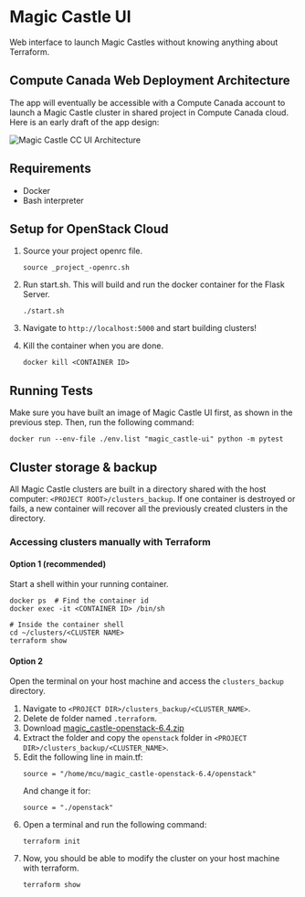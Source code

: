 # Magic Castle UI
Web interface to launch Magic Castles without knowing anything about Terraform.

## Compute Canada Web Deployment Architecture

The app will eventually be accessible with a Compute Canada account to launch a Magic Castle cluster in shared project in Compute Canada cloud. Here is an early draft of the app design:

![Magic Castle CC UI Architecture](https://docs.google.com/drawings/d/e/2PACX-1vRe4JZSPiKY7tW5xO3WpsWoA8h0XC6zAjiMBwbgn-UIY6PMBC_5X-gJj9AbmdRCoEU4OXORh04xexO5/pub?w=721&amp;h=498 "Magic Castle CC UI Architecture")

## Requirements

- Docker
- Bash interpreter

## Setup for OpenStack Cloud

1. Source your project openrc file.
    ```
    source _project_-openrc.sh
    ```
2. Run start.sh. This will build and run the docker container for the Flask Server.
   ```
   ./start.sh
   ```
3. Navigate to `http://localhost:5000` and start building clusters!

4. Kill the container when you are done.
   ```
   docker kill <CONTAINER ID>
   ```

## Running Tests
Make sure you have built an image of Magic Castle UI first, as shown in the previous step. Then, run the following command:
````shell script
docker run --env-file ./env.list "magic_castle-ui" python -m pytest
````

## Cluster storage & backup

All Magic Castle clusters are built in a directory shared with the
host computer: `<PROJECT ROOT>/clusters_backup`. If one container is destroyed or
fails, a new container will recover all the previously created clusters in the
directory.

### Accessing clusters manually with Terraform

#### Option 1 (recommended)
Start a shell within your running container.
```shell script
docker ps  # Find the container id
docker exec -it <CONTAINER ID> /bin/sh

# Inside the container shell
cd ~/clusters/<CLUSTER NAME>
terraform show
```

#### Option 2
Open the terminal on your host machine and access the `clusters_backup` directory.
1. Navigate to `<PROJECT DIR>/clusters_backup/<CLUSTER_NAME>`.
2. Delete de folder named `.terraform`.
3. Download [magic_castle-openstack-6.4.zip
](https://github.com/ComputeCanada/magic_castle/releases/download/6.4/magic_castle-openstack-6.4.zip)
4. Extract the folder and copy the `openstack` folder in `<PROJECT DIR>/clusters_backup/<CLUSTER_NAME>`.
5. Edit the following line in main.tf:
   ```
   source = "/home/mcu/magic_castle-openstack-6.4/openstack"
   ```
   And change it for:
   ```
   source = "./openstack"
   ```
6. Open a terminal and run the following command:
   ````
   terraform init
   ````
7. Now, you should be able to modify the cluster on your host machine with terraform.
   ```
   terraform show
   ```